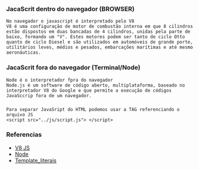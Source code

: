 ### JacaScrit dentro do navegador (BROWSER)
    No navegador o javascript é interpretado pelo V8
    V8 é uma configuração de motor de combustão interna em que 8 cilindros estão dispostos em duas bancadas de 4 cilindros, unidas pela parte de baixo, formando um "V". Estes motores podem ser tanto de ciclo Otto quanto de ciclo Diesel e são utilizados em automóveis de grande porte, utilitários leves, médios e pesados, embarcações marítimas e até mesmo aeronáuticas. 

### JacaScrit fora do navegador (Terminal/Node)
    Node é o interpretador fpra do navegador
    Node.js é um software de código aberto, multiplataforma, baseado no
    interpretador V8 do Google e que permite a execução de códigos
    JavaSccrip fora de um navegador.

###
    Para separar JavaSript do HTML podemos usar a TAG referenciando o
    arquivo JS
    <script src="../js/script.js"> </script>

### Referencias
- [V8 JS](https://pt.wikipedia.org/wiki/V8_(JavaScript))
- [Node](https://pt.wikipedia.org/wiki/Node.js)
- [Template_literais](https://developer.mozilla.org/pt-BR/docs/Web/JavaScript/Reference/Template_literals)
